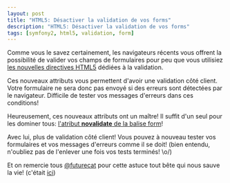 ```yaml
---
layout: post
title: "HTML5: Désactiver la validation de vos forms"
description: "HTML5: Désactiver la validation de vos forms"
tags: [symfony2, html5, validation, form]
---
```


Comme vous le savez certainement, les navigateurs récents vous offrent la possibilité de valider vos champs de formulaires pour peu que vous utilisiez <a href="http://www.w3.org/TR/html5/forms.html#forms">les nouvelles directives HTML5</a> dédiées à la validation.

Ces nouveaux attributs vous permettent d'avoir une validation côté client. Votre formulaire ne sera donc pas envoyé si des erreurs sont détectées par le navigateur. Difficile de tester vos messages d'erreurs dans ces conditions!

Heureusement, ces nouveaux attributs ont un maître! Il suffit d'un seul pour les dominer tous: <a href="http://www.w3.org/TR/html5/forms.html#the-form-element">l'atribut **novalidate** de la balise form</a>!

Avec lui, plus de validation côté client! Vous pouvez à nouveau tester vos formulaires et vos messages d'erreurs comme il se doit! (bien entendu, n'oubliez pas de l'enlever une fois vos tests terminés! \o/)

Et on remercie tous <a href="http://twitter.com/#!/futurecat">@futurecat</a> pour cette astuce tout bête qui nous sauve la vie! (c'était <a href="http://twitter.com/#!/futurecat/status/90066313304739840">ici</a>)

